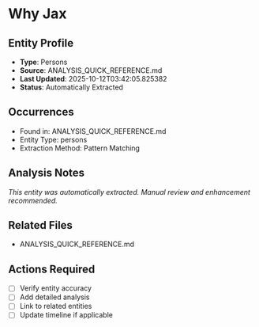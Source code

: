 # Why Jax

## Entity Profile
- **Type**: Persons
- **Source**: ANALYSIS_QUICK_REFERENCE.md
- **Last Updated**: 2025-10-12T03:42:05.825382
- **Status**: Automatically Extracted

## Occurrences
- Found in: ANALYSIS_QUICK_REFERENCE.md
- Entity Type: persons
- Extraction Method: Pattern Matching

## Analysis Notes
*This entity was automatically extracted. Manual review and enhancement recommended.*

## Related Files
- ANALYSIS_QUICK_REFERENCE.md

## Actions Required
- [ ] Verify entity accuracy
- [ ] Add detailed analysis
- [ ] Link to related entities
- [ ] Update timeline if applicable
